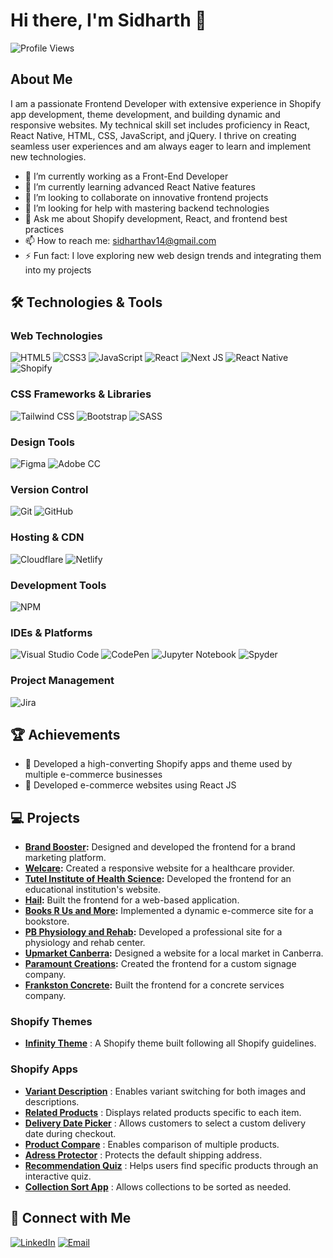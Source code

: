 # Hi there, I'm Sidharth 👋

![Profile Views](https://komarev.com/ghpvc/?username=sidharth-av&color=blue)

## About Me

I am a passionate Frontend Developer with extensive experience in Shopify app development, theme development, and building dynamic and responsive websites. My technical skill set includes proficiency in React, React Native, HTML, CSS, JavaScript, and jQuery. I thrive on creating seamless user experiences and am always eager to learn and implement new technologies.

- 🔭 I’m currently working as a Front-End Developer
- 🌱 I’m currently learning advanced React Native features
- 👯 I’m looking to collaborate on innovative frontend projects
- 🤔 I’m looking for help with mastering backend technologies
- 💬 Ask me about Shopify development, React, and frontend best practices
- 📫 How to reach me: [sidharthav14@gmail.com](mailto:sidharthav14@gmail.com)
- ⚡ Fun fact: I love exploring new web design trends and integrating them into my projects


## 🛠️ Technologies & Tools

### Web Technologies
![HTML5](https://img.shields.io/badge/-HTML5-E34F26?style=flat&logo=html5&logoColor=white)
![CSS3](https://img.shields.io/badge/-CSS3-1572B6?style=flat&logo=css3&logoColor=white)
![JavaScript](https://img.shields.io/badge/-JavaScript-F7DF1E?style=flat&logo=javascript&logoColor=black)
![React](https://img.shields.io/badge/-React-61DAFB?style=flat&logo=react&logoColor=black)
![Next JS](https://img.shields.io/badge/Next-black?style=flat&logo=next.js&logoColor=white)
![React Native](https://img.shields.io/badge/-React%20Native-61DAFB?style=flat&logo=react&logoColor=black)
![Shopify](https://img.shields.io/badge/-Shopify-7AB55C?style=flat&logo=shopify&logoColor=white)

### CSS Frameworks & Libraries
![Tailwind CSS](https://img.shields.io/badge/-Tailwind%20CSS-38B2AC?style=flat&logo=tailwindcss&logoColor=white)
![Bootstrap](https://img.shields.io/badge/-Bootstrap-563D7C?style=flat&logo=bootstrap&logoColor=white)
![SASS](https://img.shields.io/badge/-SASS-CC6699?style=flat&logo=sass&logoColor=white)

### Design Tools
![Figma](https://img.shields.io/badge/-Figma-F24E1E?style=flat&logo=figma&logoColor=white)
![Adobe CC](https://img.shields.io/badge/-Adobe%20CC-FF61F6?style=flat&logo=adobe&logoColor=white)

### Version Control
![Git](https://img.shields.io/badge/-Git-F05032?style=flat&logo=git&logoColor=white)
![GitHub](https://img.shields.io/badge/-GitHub-181717?style=flat&logo=github&logoColor=white)

### Hosting & CDN
![Cloudflare](https://img.shields.io/badge/-Cloudflare-F38020?style=flat&logo=cloudflare&logoColor=white)
![Netlify](https://img.shields.io/badge/-Netlify-00C7B7?style=flat&logo=netlify&logoColor=white)

### Development Tools
![NPM](https://img.shields.io/badge/-NPM-CB3837?style=flat&logo=npm&logoColor=white)

### IDEs & Platforms
![Visual Studio Code](https://img.shields.io/badge/-Visual%20Studio%20Code-007ACC?style=flat&logo=visual-studio-code&logoColor=white)
![CodePen](https://img.shields.io/badge/-CodePen-000000?style=flat&logo=codepen&logoColor=white)
![Jupyter Notebook](https://img.shields.io/badge/-Jupyter%20Notebook-F37626?style=flat&logo=jupyter&logoColor=white)
![Spyder](https://img.shields.io/badge/-Spyder-4B7A8F?style=flat&logo=spyder&logoColor=white)

### Project Management
![Jira](https://img.shields.io/badge/-Jira-0052CC?style=flat&logo=jira&logoColor=white)

## 🏆 Achievements

- 🥇 Developed a high-converting Shopify apps and theme used by multiple e-commerce businesses
- 🥉 Developed e-commerce websites using React JS

## 💻 Projects

- **[Brand Booster](https://brand-booster.netlify.app/):** Designed and developed the frontend for a brand marketing platform.
- **[Welcare](https://welcare.net.nz/):** Created a responsive website for a healthcare provider.
- **[Tutel Institute of Health Science](https://tutelinstitute.com/):** Developed the frontend for an educational institution's website.
- **[Hail](https://hail-staging.netlify.app/):** Built the frontend for a web-based application.
- **[Books R Us and More](https://book-n-rak.netlify.app/):** Implemented a dynamic e-commerce site for a bookstore.
- **[PB Physiology and Rehab](https://pbphysiologyandrehab.com/):** Developed a professional site for a physiology and rehab center.
- **[Upmarket Canberra](https://upmarket-demo.netlify.app/):** Designed a website for a local market in Canberra.
- **[Paramount Creations](https://paramountcreations.com.au/):** Created the frontend for a custom signage company.
- **[Frankston Concrete](https://frankstonconcrete.com.au/):** Built the frontend for a concrete services company.

### Shopify Themes
- **[Infinity Theme](https://themes.shopify.com/themes/infinity/styles/mystic)** : A Shopify theme built following all Shopify guidelines.

### Shopify Apps
- **[Variant Description](https://apps.shopify.com/em-secondary-description)** : Enables variant switching for both images and descriptions.
- **[Related Products](https://apps.shopify.com/em-custom-related-products)** : Displays related products specific to each item.
- **[Delivery Date Picker](https://apps.shopify.com/delivery-date-picker-plus)** : Allows customers to select a custom delivery date during checkout.
- **[Product Compare](https://apps.shopify.com/em-selectpro-product-compare)** : Enables comparison of multiple products.
- **[Adress Protector](https://apps.shopify.com/em-default-address-protector)** : Protects the default shipping address.
- **[Recommendation Quiz](https://apps.shopify.com/em-product-recommendation-quiz)** : Helps users find specific products through an interactive quiz.
- **[Collection Sort App](https://apps.shopify.com/em-product-collection-sort)** : Allows collections to be sorted as needed.

## 🔗 Connect with Me

[![LinkedIn](https://img.shields.io/badge/-LinkedIn-0077B5?style=flat&logo=LinkedIn&logoColor=white)](https://www.linkedin.com/in/sidharth-av/)
[![Email](https://img.shields.io/badge/-Email-D14836?style=flat&logo=Gmail&logoColor=white)](mailto:sidharthav14@gmail.com)
